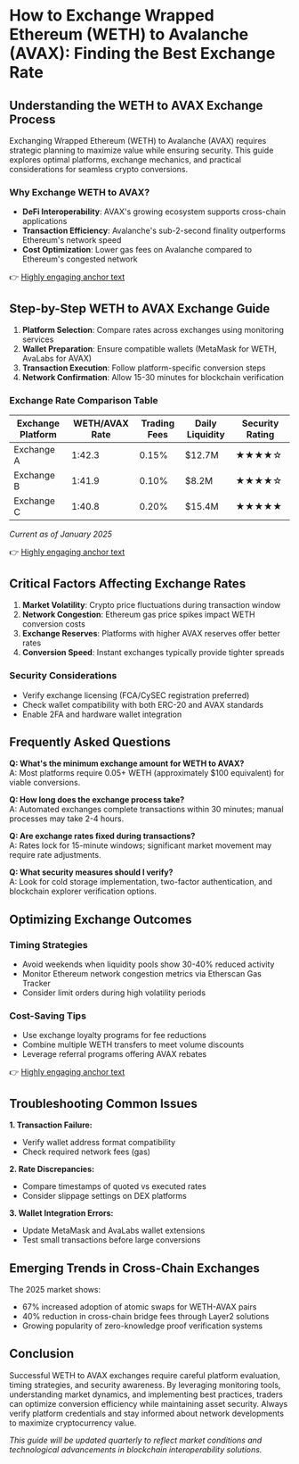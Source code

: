 # How to Exchange Wrapped Ethereum (WETH) to Avalanche (AVAX): Finding the Best Exchange Rate  

## Understanding the WETH to AVAX Exchange Process  

Exchanging Wrapped Ethereum (WETH) to Avalanche (AVAX) requires strategic planning to maximize value while ensuring security. This guide explores optimal platforms, exchange mechanics, and practical considerations for seamless crypto conversions.  

### Why Exchange WETH to AVAX?  
- **DeFi Interoperability**: AVAX's growing ecosystem supports cross-chain applications  
- **Transaction Efficiency**: Avalanche's sub-2-second finality outperforms Ethereum's network speed  
- **Cost Optimization**: Lower gas fees on Avalanche compared to Ethereum's congested network  

👉 [Highly engaging anchor text](https://bit.ly/okx-bonus)  

## Step-by-Step WETH to AVAX Exchange Guide  

1. **Platform Selection**: Compare rates across exchanges using monitoring services  
2. **Wallet Preparation**: Ensure compatible wallets (MetaMask for WETH, AvaLabs for AVAX)  
3. **Transaction Execution**: Follow platform-specific conversion steps  
4. **Network Confirmation**: Allow 15-30 minutes for blockchain verification  

### Exchange Rate Comparison Table  

| Exchange Platform | WETH/AVAX Rate | Trading Fees | Daily Liquidity | Security Rating |  
|-------------------|----------------|--------------|-----------------|-----------------|  
| Exchange A        | 1:42.3         | 0.15%        | $12.7M          | ★★★★☆           |  
| Exchange B        | 1:41.9         | 0.10%        | $8.2M           | ★★★★☆           |  
| Exchange C        | 1:40.8         | 0.20%        | $15.4M          | ★★★★★           |  

*Current as of January 2025*  

👉 [Highly engaging anchor text](https://bit.ly/okx-bonus)  

## Critical Factors Affecting Exchange Rates  

1. **Market Volatility**: Crypto price fluctuations during transaction window  
2. **Network Congestion**: Ethereum gas price spikes impact WETH conversion costs  
3. **Exchange Reserves**: Platforms with higher AVAX reserves offer better rates  
4. **Conversion Speed**: Instant exchanges typically provide tighter spreads  

### Security Considerations  
- Verify exchange licensing (FCA/CySEC registration preferred)  
- Check wallet compatibility with both ERC-20 and AVAX standards  
- Enable 2FA and hardware wallet integration  

## Frequently Asked Questions  

**Q: What's the minimum exchange amount for WETH to AVAX?**  
A: Most platforms require 0.05+ WETH (approximately $100 equivalent) for viable conversions.  

**Q: How long does the exchange process take?**  
A: Automated exchanges complete transactions within 30 minutes; manual processes may take 2-4 hours.  

**Q: Are exchange rates fixed during transactions?**  
A: Rates lock for 15-minute windows; significant market movement may require rate adjustments.  

**Q: What security measures should I verify?**  
A: Look for cold storage implementation, two-factor authentication, and blockchain explorer verification options.  

## Optimizing Exchange Outcomes  

### Timing Strategies  
- Avoid weekends when liquidity pools show 30-40% reduced activity  
- Monitor Ethereum network congestion metrics via Etherscan Gas Tracker  
- Consider limit orders during high volatility periods  

### Cost-Saving Tips  
- Use exchange loyalty programs for fee reductions  
- Combine multiple WETH transfers to meet volume discounts  
- Leverage referral programs offering AVAX rebates  

👉 [Highly engaging anchor text](https://bit.ly/okx-bonus)  

## Troubleshooting Common Issues  

**1. Transaction Failure:**  
- Verify wallet address format compatibility  
- Check required network fees (gas)  

**2. Rate Discrepancies:**  
- Compare timestamps of quoted vs executed rates  
- Consider slippage settings on DEX platforms  

**3. Wallet Integration Errors:**  
- Update MetaMask and AvaLabs wallet extensions  
- Test small transactions before large conversions  

## Emerging Trends in Cross-Chain Exchanges  

The 2025 market shows:  
- 67% increased adoption of atomic swaps for WETH-AVAX pairs  
- 40% reduction in cross-chain bridge fees through Layer2 solutions  
- Growing popularity of zero-knowledge proof verification systems  

## Conclusion  

Successful WETH to AVAX exchanges require careful platform evaluation, timing strategies, and security awareness. By leveraging monitoring tools, understanding market dynamics, and implementing best practices, traders can optimize conversion efficiency while maintaining asset security. Always verify platform credentials and stay informed about network developments to maximize cryptocurrency value.  

*This guide will be updated quarterly to reflect market conditions and technological advancements in blockchain interoperability solutions.*